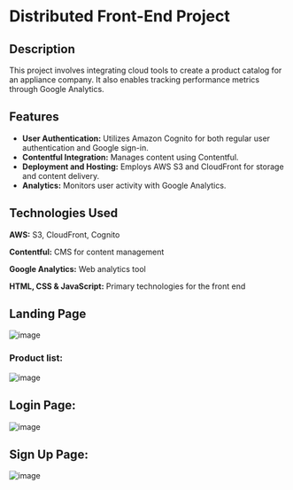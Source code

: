 # Distributed Front-End Project

## **Description**
This project involves integrating cloud tools to create a product catalog for an appliance company. It also enables tracking performance metrics through Google Analytics.

## Features
- **User Authentication:** Utilizes Amazon Cognito for both regular user authentication and Google sign-in.
- **Contentful Integration:** Manages content using Contentful.
- **Deployment and Hosting:** Employs AWS S3 and CloudFront for storage and content delivery.
- **Analytics:** Monitors user activity with Google Analytics.

## Technologies Used
**AWS:** S3, CloudFront, Cognito

**Contentful:** CMS for content management

**Google Analytics:** Web analytics 
tool

**HTML, CSS & JavaScript:** Primary technologies for the front end

## Landing Page
![image](https://github.com/user-attachments/assets/eb1fccab-5cb7-4c66-ad76-8c3eb4d24785)

### Product list:
![image](https://github.com/user-attachments/assets/43ef2a34-ec18-417f-a054-cd5e12dc117f)

## Login Page:
![image](https://github.com/user-attachments/assets/1b4bfa1b-9f10-4852-b3ae-7cdca29a18f9)

## Sign Up Page:
![image](https://github.com/user-attachments/assets/704cf90d-9746-4862-ba90-14ff83f925ad)
